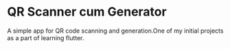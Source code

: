 # QR Scanner cum Generator

  A simple app for QR code scanning and generation.One of my initial projects as a part of learning flutter.

